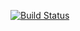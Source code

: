 [![Build Status](https://travis-ci.org/abdotalaat/vehicles-monitoring-app.svg?branch=master)](https://travis-ci.org/abdotalaat/vehicles-monitoring-app)